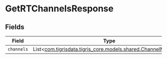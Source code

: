 # GetRTChannelsResponse


## Fields

| Field                                                                                                    | Type                                                                                                     | Required                                                                                                 | Description                                                                                              |
| -------------------------------------------------------------------------------------------------------- | -------------------------------------------------------------------------------------------------------- | -------------------------------------------------------------------------------------------------------- | -------------------------------------------------------------------------------------------------------- |
| `channels`                                                                                               | List<[com.tigrisdata.tigris_core.models.shared.ChannelMetadata](../../models/shared/ChannelMetadata.md)> | :heavy_minus_sign:                                                                                       | N/A                                                                                                      |
